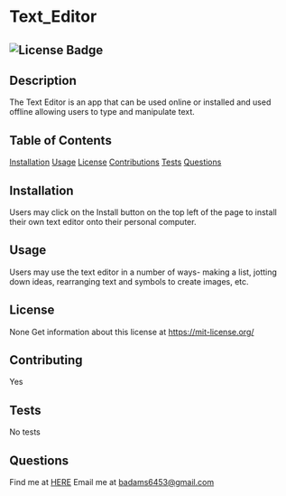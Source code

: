
# Text_Editor 
## ![License Badge](https://shields.io/badge/license-None-green) 
## Description 
The Text Editor is an app that can be used online or installed and used offline allowing users to type and manipulate text. 
## Table of Contents 
[Installation](#installation) 
[Usage](#usage) 
[License](#license) 
[Contributions](#contributions) 
[Tests](#tests) 
[Questions](#questions) 
## Installation 
Users may click on the Install button on the top left of the page to install their own text editor onto their personal computer. 
## Usage 
Users may use the text editor in a number of ways- making a list, jotting down ideas, rearranging text and symbols to create images, etc. 
## License 
None 
Get information about this license at https://mit-license.org/ 
## Contributing 
Yes 
## Tests
No tests 
## Questions 
Find me at [HERE](http://github.com/BrainAtoms) 
Email me at badams6453@gmail.com
